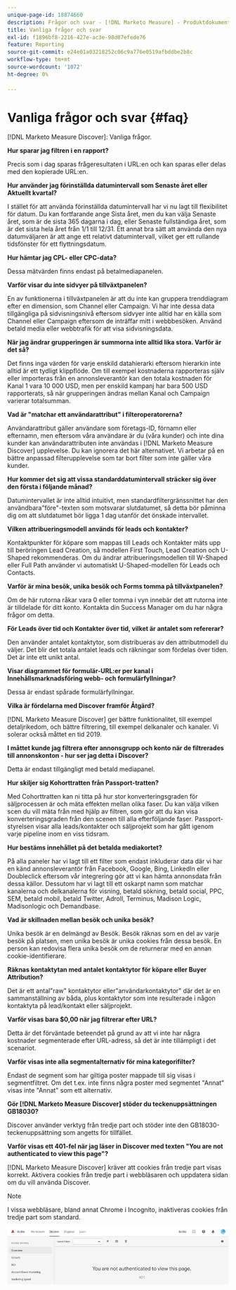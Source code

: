 ```yaml
---
unique-page-id: 18874660
description: Frågor och svar - [!DNL Marketo Measure] - Produktdokumentation
title: Vanliga frågor och svar
exl-id: f1896bf8-2216-427e-ac3e-98d87efede76
feature: Reporting
source-git-commit: e24e01a03218252c06c9a776e0519afbddbe2b8c
workflow-type: tm+mt
source-wordcount: '1072'
ht-degree: 0%

---
```


# Vanliga frågor och svar {#faq}

[!DNL Marketo Measure Discover]: Vanliga frågor.

**Hur sparar jag filtren i en rapport?**

Precis som i dag sparas frågeresultaten i URL:en och kan sparas eller delas med den kopierade URL:en.

**Hur använder jag förinställda datumintervall som Senaste året eller Aktuellt kvartal?**

I stället för att använda förinställda datumintervall har vi nu lagt till flexibilitet för datum. Du kan fortfarande ange Sista året, men du kan välja Senaste året, som är de sista 365 dagarna i dag, eller Senaste fullständiga året, som är det sista hela året från 1/1 till 12/31. Ett annat bra sätt att använda den nya datumväljaren är att ange ett relativt datumintervall, vilket ger ett rullande tidsfönster för ett flyttningsdatum.

**Hur hämtar jag CPL- eller CPC-data?**

Dessa mätvärden finns endast på betalmediapanelen.

**Varför visar du inte sidvyer på tillväxtpanelen?**

En av funktionerna i tillväxtpanelen är att du inte kan gruppera trenddiagram efter en dimension, som Channel eller Campaign. Vi har inte dessa data tillgängliga på sidvisningsnivå eftersom sidvyer inte alltid har en källa som Channel eller Campaign eftersom de inträffar mitt i webbbesöken. Använd betald media eller webbtrafik för att visa sidvisningsdata.

**När jag ändrar grupperingen är summorna inte alltid lika stora. Varför är det så?**

Det finns inga värden för varje enskild datahierarki eftersom hierarkin inte alltid är ett tydligt klippflöde. Om till exempel kostnaderna rapporteras själv eller importeras från en annonsleverantör kan den totala kostnaden för Kanal 1 vara 10 000 USD, men per enskild kampanj har bara 500 USD rapporterats, så när grupperingen ändras mellan Kanal och Campaign varierar totalsumman.

**Vad är &quot;matchar ett användarattribut&quot; i filteroperatorerna?**

Användarattribut gäller användare som företags-ID, förnamn eller efternamn, men eftersom våra användare är du (våra kunder) och inte dina kunder kan användarattributen inte användas i [!DNL Marketo Measure Discover] upplevelse. Du kan ignorera det här alternativet. Vi arbetar på en bättre anpassad filterupplevelse som tar bort filter som inte gäller våra kunder.

**Hur kommer det sig att vissa standarddatumintervall sträcker sig över den första i följande månad?**

Datumintervallet är inte alltid intuitivt, men standardfiltergränssnittet har den användbara&quot;före&quot;-texten som motsvarar slutdatumet, så detta bör påminna dig om att slutdatumet bör ligga 1 dag utanför det önskade intervallet.

**Vilken attribueringsmodell används för leads och kontakter?**

Kontaktpunkter för köpare som mappas till Leads och Kontakter mäts upp till beröringen Lead Creation, så modellen First Touch, Lead Creation och U-Shaped rekommenderas. Om du ändrar attribueringsmodellen till W-Shaped eller Full Path använder vi automatiskt U-Shaped-modellen för Leads och Contacts.

**Varför är mina besök, unika besök och Forms tomma på tillväxtpanelen?**

Om de här rutorna råkar vara 0 eller tomma i vyn innebär det att rutorna inte är tilldelade för ditt konto. Kontakta din Success Manager om du har några frågor om detta.

**För Leads över tid och Kontakter över tid, vilket är antalet som refererar?**

Den använder antalet kontaktytor, som distribueras av den attributmodell du väljer. Det blir det totala antalet leads och räkningar som fördelas över tiden. Det är inte ett unikt antal.

**Visar diagrammet för formulär-URL:er per kanal i Innehållsmarknadsföring webb- och formulärfyllningar?**

Dessa är endast spårade formulärfyllningar.

**Vilka är fördelarna med Discover framför Åtgärd?**

[!DNL Marketo Measure Discover] ger bättre funktionalitet, till exempel detaljrikedom, och bättre filtrering, till exempel delkanaler och kanaler. Vi solerar också måttet en tid 2019.

**I måttet kunde jag filtrera efter annonsgrupp och konto när de filtrerades till annonskonton - hur ser jag detta i Discover?**

Detta är endast tillgängligt med betald mediapanel.

**Hur skiljer sig Kohorttratten från Passport-tratten?**

Med Cohorttratten kan ni titta på hur stor konverteringsgraden för säljprocessen är och mäta effekten mellan olika faser. Du kan välja vilken scen du vill mäta från med hjälp av filtren, som gör att du kan visa konverteringsgraden från den scenen till alla efterföljande faser. Passport-styrelsen visar alla leads/kontakter och säljprojekt som har gått igenom varje pipeline inom en viss tidsram.

**Hur bestäms innehållet på det betalda mediakortet?**

På alla paneler har vi lagt till ett filter som endast inkluderar data där vi har en känd annonsleverantör från Facebook, Google, Bing, LinkedIn eller Doubleclick eftersom vår integrering gör att vi kan hämta annonsdata från dessa källor. Dessutom har vi lagt till ett oskarpt namn som matchar kanalerna och delkanalerna för visning, betald sökning, betald social, PPC, SEM, betald mobil, betald Twitter, Adroll, Terminus, Madison Logic, Madisonlogic och Demandbase.

**Vad är skillnaden mellan besök och unika besök?**

Unika besök är en delmängd av Besök. Besök räknas som en del av varje besök på platsen, men unika besök är unika cookies från dessa besök. En person kan redovisa flera unika besök om de returnerar med en annan cookie-identifierare.

**Räknas kontaktytan med antalet kontaktytor för köpare eller Buyer Attribution?**

Det är ett antal&quot;raw&quot; kontaktytor eller&quot;användarkontaktytor&quot; där det är en sammanställning av båda, plus kontaktytor som inte resulterade i någon kontaktyta på lead/kontakt eller säljprojekt.

**Varför visas bara $0,00 när jag filtrerar efter URL?**

Detta är det förväntade beteendet på grund av att vi inte har några kostnader segmenterade efter URL-adress, så det är inte tillämpligt i det scenariot.

**Varför visas inte alla segmentalternativ för mina kategorifilter?**

Endast de segment som har giltiga poster mappade till sig visas i segmentfiltret. Om det t.ex. inte finns några poster med segmentet &quot;Annat&quot; visas inte &quot;Annat&quot; som ett alternativ.

**Gör [!DNL Marketo Measure Discover] stöder du teckenuppsättningen GB18030?**

Discover använder verktyg från tredje part och stöder inte den GB18030-teckenuppsättning som angetts för tillfället.

**Varför visas ett 401-fel när jag läser in Discover med texten &quot;You are not authenticated to view this page&quot;?**

[!DNL Marketo Measure Discover] kräver att cookies från tredje part visas korrekt. Aktivera cookies från tredje part i webbläsaren och uppdatera sidan om du vill använda Discover.

>[!NOTE]
>
>I vissa webbläsare, bland annat Chrome i Incognito, inaktiveras cookies från tredje part som standard.

![](assets/faq-1.png)